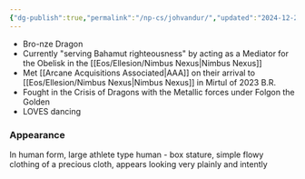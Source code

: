 ```yaml
---
{"dg-publish":true,"permalink":"/np-cs/johvandur/","updated":"2024-12-23T09:56:45.776-06:00"}
---
```


- Bro-nze Dragon
- Currently "serving Bahamut righteousness" by acting as a Mediator for the Obelisk in the [[Eos/Ellesion/Nimbus Nexus\|Nimbus Nexus]]
- Met [[Arcane Acquisitions Associated\|AAA]] on their arrival to [[Eos/Ellesion/Nimbus Nexus\|Nimbus Nexus]] in Mirtul of 2023 B.R.
- Fought in the Crisis of Dragons with the Metallic forces under Folgon the Golden
- LOVES dancing

### Appearance
In human form, large athlete type human - box stature, simple flowy clothing of a precious cloth, appears looking very plainly and intently
